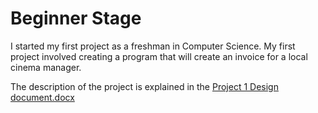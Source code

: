 # Beginner Stage
I started my first project as a freshman in Computer Science.
My first project involved creating a program that will create an invoice for a local cinema manager.

The description of the project is explained in the 
[Project 1 Design document.docx](https://github.com/Kayla-J/Beginner-Projects/files/8696077/Project.1.Design.document.docx) 
